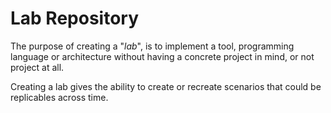 # Lab Repository

The purpose of creating a "*lab*", is to implement a tool, programming
language or architecture without having a concrete project in mind, or
not project at all.

Creating a lab gives the ability to create or recreate scenarios that
could be replicables across time.

